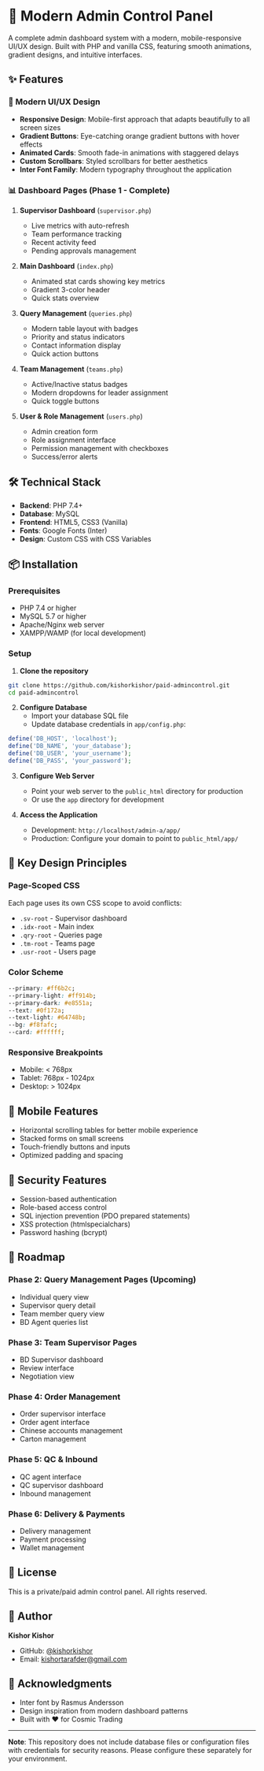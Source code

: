 # 🚀 Modern Admin Control Panel

A complete admin dashboard system with a modern, mobile-responsive UI/UX design. Built with PHP and vanilla CSS, featuring smooth animations, gradient designs, and intuitive interfaces.

## ✨ Features

### 🎨 Modern UI/UX Design
- **Responsive Design**: Mobile-first approach that adapts beautifully to all screen sizes
- **Gradient Buttons**: Eye-catching orange gradient buttons with hover effects
- **Animated Cards**: Smooth fade-in animations with staggered delays
- **Custom Scrollbars**: Styled scrollbars for better aesthetics
- **Inter Font Family**: Modern typography throughout the application

### 📊 Dashboard Pages (Phase 1 - Complete)

1. **Supervisor Dashboard** (`supervisor.php`)
   - Live metrics with auto-refresh
   - Team performance tracking
   - Recent activity feed
   - Pending approvals management

2. **Main Dashboard** (`index.php`)
   - Animated stat cards showing key metrics
   - Gradient 3-color header
   - Quick stats overview

3. **Query Management** (`queries.php`)
   - Modern table layout with badges
   - Priority and status indicators
   - Contact information display
   - Quick action buttons

4. **Team Management** (`teams.php`)
   - Active/Inactive status badges
   - Modern dropdowns for leader assignment
   - Quick toggle buttons

5. **User & Role Management** (`users.php`)
   - Admin creation form
   - Role assignment interface
   - Permission management with checkboxes
   - Success/error alerts

## 🛠️ Technical Stack

- **Backend**: PHP 7.4+
- **Database**: MySQL
- **Frontend**: HTML5, CSS3 (Vanilla)
- **Fonts**: Google Fonts (Inter)
- **Design**: Custom CSS with CSS Variables

## 📦 Installation

### Prerequisites
- PHP 7.4 or higher
- MySQL 5.7 or higher
- Apache/Nginx web server
- XAMPP/WAMP (for local development)

### Setup

1. **Clone the repository**
```bash
git clone https://github.com/kishorkishor/paid-admincontrol.git
cd paid-admincontrol
```

2. **Configure Database**
   - Import your database SQL file
   - Update database credentials in `app/config.php`:
```php
define('DB_HOST', 'localhost');
define('DB_NAME', 'your_database');
define('DB_USER', 'your_username');
define('DB_PASS', 'your_password');
```

3. **Configure Web Server**
   - Point your web server to the `public_html` directory for production
   - Or use the `app` directory for development

4. **Access the Application**
   - Development: `http://localhost/admin-a/app/`
   - Production: Configure your domain to point to `public_html/app/`

## 🎯 Key Design Principles

### Page-Scoped CSS
Each page uses its own CSS scope to avoid conflicts:
- `.sv-root` - Supervisor dashboard
- `.idx-root` - Main index
- `.qry-root` - Queries page
- `.tm-root` - Teams page
- `.usr-root` - Users page

### Color Scheme
```css
--primary: #ff6b2c;
--primary-light: #ff914b;
--primary-dark: #e8551a;
--text: #0f172a;
--text-light: #64748b;
--bg: #f8fafc;
--card: #ffffff;
```

### Responsive Breakpoints
- Mobile: < 768px
- Tablet: 768px - 1024px
- Desktop: > 1024px

## 📱 Mobile Features

- Horizontal scrolling tables for better mobile experience
- Stacked forms on small screens
- Touch-friendly buttons and inputs
- Optimized padding and spacing

## 🔐 Security Features

- Session-based authentication
- Role-based access control
- SQL injection prevention (PDO prepared statements)
- XSS protection (htmlspecialchars)
- Password hashing (bcrypt)

## 🚧 Roadmap

### Phase 2: Query Management Pages (Upcoming)
- Individual query view
- Supervisor query detail
- Team member query view
- BD Agent queries list

### Phase 3: Team Supervisor Pages
- BD Supervisor dashboard
- Review interface
- Negotiation view

### Phase 4: Order Management
- Order supervisor interface
- Order agent interface
- Chinese accounts management
- Carton management

### Phase 5: QC & Inbound
- QC agent interface
- QC supervisor dashboard
- Inbound management

### Phase 6: Delivery & Payments
- Delivery management
- Payment processing
- Wallet management

## 📄 License

This is a private/paid admin control panel. All rights reserved.

## 👤 Author

**Kishor Kishor**
- GitHub: [@kishorkishor](https://github.com/kishorkishor)
- Email: kishortarafder@gmail.com

## 🙏 Acknowledgments

- Inter font by Rasmus Andersson
- Design inspiration from modern dashboard patterns
- Built with ❤️ for Cosmic Trading

---

**Note**: This repository does not include database files or configuration files with credentials for security reasons. Please configure these separately for your environment.

